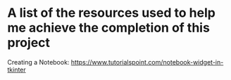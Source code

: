 # A list of the resources used to help me achieve the completion of this project

Creating a Notebook: https://www.tutorialspoint.com/notebook-widget-in-tkinter